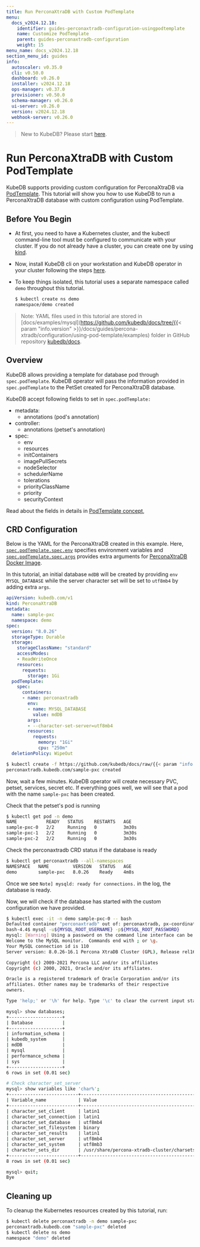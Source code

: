 ```yaml
---
title: Run PerconaXtraDB with Custom PodTemplate
menu:
  docs_v2024.12.18:
    identifier: guides-perconaxtradb-configuration-usingpodtemplate
    name: Customize PodTemplate
    parent: guides-perconaxtradb-configuration
    weight: 15
menu_name: docs_v2024.12.18
section_menu_id: guides
info:
  autoscaler: v0.35.0
  cli: v0.50.0
  dashboard: v0.26.0
  installer: v2024.12.18
  ops-manager: v0.37.0
  provisioner: v0.50.0
  schema-manager: v0.26.0
  ui-server: v0.26.0
  version: v2024.12.18
  webhook-server: v0.26.0
---
```


> New to KubeDB? Please start [here](/docs/v2024.12.18/README).

# Run PerconaXtraDB with Custom PodTemplate

KubeDB supports providing custom configuration for PerconaXtraDB via [PodTemplate](/docs/v2024.12.18/guides/percona-xtradb/concepts/perconaxtradb/#specpodtemplate). This tutorial will show you how to use KubeDB to run a PerconaXtraDB database with custom configuration using PodTemplate.

## Before You Begin

- At first, you need to have a Kubernetes cluster, and the kubectl command-line tool must be configured to communicate with your cluster. If you do not already have a cluster, you can create one by using [kind](https://kind.sigs.k8s.io/docs/user/quick-start/).

- Now, install KubeDB cli on your workstation and KubeDB operator in your cluster following the steps [here](/docs/v2024.12.18/setup/README).

- To keep things isolated, this tutorial uses a separate namespace called `demo` throughout this tutorial.

  ```bash
  $ kubectl create ns demo
  namespace/demo created
  ```

> Note: YAML files used in this tutorial are stored in [docs/examples/mysql](https://github.com/kubedb/docs/tree/{{< param "info.version" >}}/docs/guides/percona-xtradb/configuration/using-pod-template/examples) folder in GitHub repository [kubedb/docs](https://github.com/kubedb/docs).

## Overview

KubeDB allows providing a template for database pod through `spec.podTemplate`. KubeDB operator will pass the information provided in `spec.podTemplate` to the PetSet created for PerconaXtraDB database.

KubeDB accept following fields to set in `spec.podTemplate:`

- metadata:
  - annotations (pod's annotation)
- controller:
  - annotations (petset's annotation)
- spec:
  - env
  - resources
  - initContainers
  - imagePullSecrets
  - nodeSelector
  - schedulerName
  - tolerations
  - priorityClassName
  - priority
  - securityContext

Read about the fields in details in [PodTemplate concept](/docs/v2024.12.18/guides/percona-xtradb/concepts/perconaxtradb/#specpodtemplate),

## CRD Configuration

Below is the YAML for the PerconaXtraDB created in this example. Here, [`spec.podTemplate.spec.env`](/docs/v2024.12.18/guides/percona-xtradb/concepts/perconaxtradb/#specpodtemplatespecenv) specifies environment variables and [`spec.podTemplate.spec.args`](/docs/v2024.12.18/guides/percona-xtradb/concepts/perconaxtradb/#specpodtemplatespecargs) provides extra arguments for [PerconaXtraDB Docker Image](https://hub.docker.com/_/perconaxtradb/).

In this tutorial, an initial database `mdDB` will be created by providing `env` `MYSQL_DATABASE` while the server character set will be set to `utf8mb4` by adding extra `args`. 

```yaml
apiVersion: kubedb.com/v1
kind: PerconaXtraDB
metadata:
  name: sample-pxc
  namespace: demo
spec:
  version: "8.0.26"
  storageType: Durable
  storage:
    storageClassName: "standard"
    accessModes:
    - ReadWriteOnce
    resources:
      requests:
        storage: 1Gi
  podTemplate:
    spec:
      containers:
      - name: perconaxtradb
        env:
        - name: MYSQL_DATABASE
          value: mdDB
        args:
        - --character-set-server=utf8mb4
        resources:
          requests:
            memory: "1Gi"
            cpu: "250m"
  deletionPolicy: WipeOut
```


```bash
$ kubectl create -f https://github.com/kubedb/docs/raw/{{< param "info.version" >}}/docs/guides/percona-xtradb/configuration/using-pod-template/examples/md-misc-config.yaml
perconaxtradb.kubedb.com/sample-pxc created
```

Now, wait a few minutes. KubeDB operator will create necessary PVC, petset, services, secret etc. If everything goes well, we will see that a pod with the name `sample-pxc` has been created.

Check that the petset's pod is running

```bash
$ kubectl get pod -n demo
NAME           READY   STATUS    RESTARTS   AGE
sample-pxc-0   2/2     Running   0          3m30s
sample-pxc-1   2/2     Running   0          3m30s
sample-pxc-2   2/2     Running   0          3m30s
```

Check the perconaxtradb CRD status if the database is ready

```bash
$ kubectl get perconaxtradb --all-namespaces
NAMESPACE   NAME         VERSION   STATUS   AGE
demo        sample-pxc   8.0.26    Ready    4m8s
```

Once we see `Note] mysqld: ready for connections.` in the log, the database is ready.

Now, we will check if the database has started with the custom configuration we have provided.

```bash
$ kubectl exec -it -n demo sample-pxc-0 -- bash
Defaulted container "perconaxtradb" out of: perconaxtradb, px-coordinator, px-init (init)
bash-4.4$ mysql -u${MYSQL_ROOT_USERNAME} -p${MYSQL_ROOT_PASSWORD}
mysql: [Warning] Using a password on the command line interface can be insecure.
Welcome to the MySQL monitor.  Commands end with ; or \g.
Your MySQL connection id is 110
Server version: 8.0.26-16.1 Percona XtraDB Cluster (GPL), Release rel16, Revision b141904, WSREP version 26.4.3

Copyright (c) 2009-2021 Percona LLC and/or its affiliates
Copyright (c) 2000, 2021, Oracle and/or its affiliates.

Oracle is a registered trademark of Oracle Corporation and/or its
affiliates. Other names may be trademarks of their respective
owners.

Type 'help;' or '\h' for help. Type '\c' to clear the current input statement.

mysql> show databases;
+--------------------+
| Database           |
+--------------------+
| information_schema |
| kubedb_system      |
| mdDB               |
| mysql              |
| performance_schema |
| sys                |
+--------------------+
6 rows in set (0.01 sec)

# Check character_set_server
mysql> show variables like 'char%';
+--------------------------+---------------------------------------------+
| Variable_name            | Value                                       |
+--------------------------+---------------------------------------------+
| character_set_client     | latin1                                      |
| character_set_connection | latin1                                      |
| character_set_database   | utf8mb4                                     |
| character_set_filesystem | binary                                      |
| character_set_results    | latin1                                      |
| character_set_server     | utf8mb4                                     |
| character_set_system     | utf8mb3                                     |
| character_sets_dir       | /usr/share/percona-xtradb-cluster/charsets/ |
+--------------------------+---------------------------------------------+
8 rows in set (0.01 sec)

mysql> quit;
Bye
```

## Cleaning up

To cleanup the Kubernetes resources created by this tutorial, run:

```bash
$ kubectl delete perconaxtradb -n demo sample-pxc
perconaxtradb.kubedb.com "sample-pxc" deleted
$ kubectl delete ns demo
namespace "demo" deleted
```
